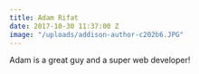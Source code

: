 ```yaml
---
title: Adam Rifat
date: 2017-10-30 11:37:00 Z
image: "/uploads/addison-author-c202b6.JPG"
---
```


Adam is a great guy and a super web developer!